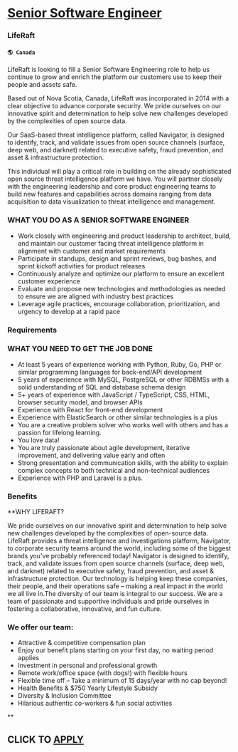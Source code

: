 # [Senior Software Engineer](https://www.remotewlb.com/apply/senior-software-engineer-83141)  
### LifeRaft  
#### `🌎 Canada`  

LifeRaft is looking to fill a Senior Software Engineering role to help us continue to grow and enrich the platform our customers use to keep their people and assets safe.

Based out of Nova Scotia, Canada, LifeRaft was incorporated in 2014 with a clear objective to advance corporate security. We pride ourselves on our innovative spirit and determination to help solve new challenges developed by the complexities of open source data.  
  
Our SaaS-based threat intelligence platform, called Navigator, is designed to identify, track, and validate issues from open source channels (surface, deep web, and darknet) related to executive safety, fraud prevention, and asset & infrastructure protection.  
  
This individual will play a critical role in building on the already sophisticated open source threat intelligence platform we have. You will partner closely with the engineering leadership and core product engineering teams to build new features and capabilities across domains ranging from data acquisition to data visualization to threat intelligence and management.

### WHAT YOU DO AS A SENIOR SOFTWARE ENGINEER

  * Work closely with engineering and product leadership to architect, build, and maintain our customer facing threat intelligence platform in alignment with customer and market requirements
  * Participate in standups, design and sprint reviews, bug bashes, and sprint kickoff activities for product releases
  * Continuously analyze and optimize our platform to ensure an excellent customer experience
  * Evaluate and propose new technologies and methodologies as needed to ensure we are aligned with industry best practices
  * Leverage agile practices, encourage collaboration, prioritization, and urgency to develop at a rapid pace

### Requirements

### WHAT YOU NEED TO GET THE JOB DONE

  * At least 5 years of experience working with Python, Ruby, Go, PHP or similar programming languages for back-end/API development
  * 5 years of experience with MySQL, PostgreSQL or other RDBMSs with a solid understanding of SQL and database schema design
  * 5+ years of experience with JavaScript / TypeScript, CSS, HTML, browser security model, and browser APIs
  * Experience with React for front-end development
  * Experience with ElasticSearch or other similar technologies is a plus
  * You are a creative problem solver who works well with others and has a passion for lifelong learning.
  * You love data!
  * You are truly passionate about agile development, iterative improvement, and delivering value early and often
  * Strong presentation and communication skills, with the ability to explain complex concepts to both technical and non-technical audiences
  * Experience with PHP and Laravel is a plus.

### Benefits

 **WHY LIFERAFT?

We pride ourselves on our innovative spirit and determination to help solve new challenges developed by the complexities of open-source data. LifeRaft provides a threat intelligence and investigations platform, Navigator, to corporate security teams around the world, including some of the biggest brands you've probably referenced today! Navigator is designed to identify, track, and validate issues from open source channels (surface, deep web, and darknet) related to executive safety, fraud prevention, and asset & infrastructure protection. Our technology is helping keep these companies, their people, and their operations safe – making a real impact in the world we all live in.The diversity of our team is integral to our success. We are a team of passionate and supportive individuals and pride ourselves in fostering a collaborative, innovative, and fun culture.

### We offer our team:

  * Attractive & competitive compensation plan
  * Enjoy our benefit plans starting on your first day, no waiting period applies
  * Investment in personal and professional growth
  * Remote work/office space (with dogs!) with flexible hours
  * Flexible time off – Take a minimum of 15 days/year with no cap beyond!
  * Health Benefits & $750 Yearly Lifestyle Subsidy
  * Diversity & Inclusion Committee
  * Hilarious authentic co-workers & fun social activities

**

  
## CLICK TO [APPLY](https://www.remotewlb.com/apply/senior-software-engineer-83141)

